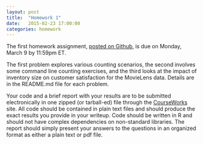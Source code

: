 ```yaml
---
layout: post
title:  "Homework 1"
date:   2015-02-23 17:00:00
categories: homework
---
```


The first homework assignment, [posted on Github](https://github.com/jhofman/msd2015/tree/master/homework/homework_1), is due on Monday, March 9 by 11:59pm ET.

The first problem explores various counting scenarios, the second involves some command line counting exercises, and the third looks at the impact of inventory size on customer satisfaction for the MovieLens data. Details are in the README.md file for each problem.

Your code and a brief report with your results are to be submitted electronically in one zipped (or tarball-ed) file through the [CourseWorks](https://courseworks.columbia.edu/portal/site/APMAE4990_001_2015_1) site. All code should be contained in plain text files and should produce the exact results you provide in your writeup. Code should be written in R and should not have complex dependencies on non-standard libraries. The report should simply present your answers to the questions in an organized format as either a plain text or pdf file.

